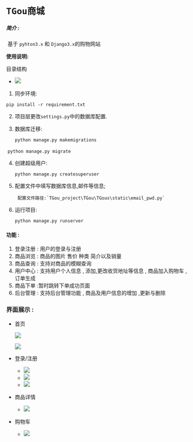 # `TGou商城`

##### **简介** :

​	 	 基于 `pyhton3.x` 和 `Django3.x`的购物网站

**使用说明:**

目录结构

- ![](http://m.qpic.cn/psc?/V13p1bPR03JQ85/ZUXCJANDCZJwMw9eDcmXBTEyGkjQTxc.Bgd0oxcg9qQeEW1rWoANQfS3OU88yJOdJUekQnFke0.oZYVgsKDbxA!!/b&bo=RgF2AQAAAAADBxI!&rf=viewer_4)

1. 同步环境:

  `pip install -r requirement.txt`

2. 项目层更改`settings.py`中的数据库配置.

3. 数据库迁移:

   `python manage.py makemigrations`

​     `python manage.py migrate`

4. 创建超级用户:

   `python manage.py createsuperuser`

5. 配置文件中填写数据库信息,邮件等信息;

    	配置文件路径:`TGou_project\TGou\TGous\static\email_pwd.py`

6. 运行项目:

     `python manage.py runserver`

  



#### 功能 : 

1. 登录注册 : 用户的登录与注册
2. 商品浏览 : 商品的图片 售价 种类 简介以及销量
3. 商品查询 : 支持对商品的模糊查询
4. 用户中心 : 支持用户个人信息 , 添加,更改收货地址等信息 , 商品加入购物车 ,订单生成
5. 商品下单 :暂时跳转下单成功页面
6. 后台管理 : 支持后台管理功能 , 商品及用户信息的增加 ,更新与删除 



### 界面展示 :

- 首页

  ![](http://m.qpic.cn/psc?/V13p1bPR03JQ85/wSJ2S*tZT7v.5zxXfWcfXSsX95.9TXX3C*wJHZ.4Xn0ABLnqXsl8MHiwen8Hr14DMRGuNspKPIV6bbIMPTfmrh53I3zXNfXVGDG.fakk*NY!/b&bo=AweOAwAAAAADR.s!&rf=viewer_4)

  ![](http://m.qpic.cn/psc?/V13p1bPR03JQ85/wSJ2S*tZT7v.5zxXfWcfXQeLsooWxldc9iQge35h.8f6tvlY7e.*YcQtD68IoTOIUC9AH6jdSa29HDO9wk1MfgD7E*K6ElLbqrrIVx*xRPg!/b&bo=9AanAwAAAAADRzQ!&rf=viewer_4)

  

- 登录/注册
  
  - ![](http://m.qpic.cn/psc?/V13p1bPR03JQ85/ZUXCJANDCZJwMw9eDcmXBQNYMmxX1UDs6STKEPhasxd8kldcTZyVv1pjItkSkcIy.nwH8zez8MWD2km.MKcHTw!!/b&bo=ZgexAwAAAAADB*E!&rf=viewer_4)
  - ![](http://m.qpic.cn/psc?/V13p1bPR03JQ85/wSJ2S*tZT7v.5zxXfWcfXYptBRLfzxbX95r6.lIYca*3BkglFIl*SgkdeEYYSglOPdn6pOd.kHWlecFHZPgH6cXWObH.P.5.WoDdEgxi6S8!/b&bo=gAe3AwAAAAADJzE!&rf=viewer_4)
  - ![](http://m.qpic.cn/psc?/V13p1bPR03JQ85/wSJ2S*tZT7v.5zxXfWcfXYqFRd4eDehhX7WQfeBKsHXMVgMl5NsUoBnqGexmThTYm*zhp3Nn3xkNMjl6oyNRD7sKtr0E.M7DogIunWBqCXI!/b&bo=JgcKAwAAAAADFxo!&rf=viewer_4)
  
- 商品详情
  
  - ![](http://m.qpic.cn/psc?/V13p1bPR03JQ85/wSJ2S*tZT7v.5zxXfWcfXZCWYY0GacaTZPRn1DNJ*BFEbWGbI6pdkRdEHd9Gvn36zpYeb0wmH.cprRPTB5xbu2T3Kp6KxAtya*Wjfi6vPdE!/b&bo=gAfvAgAAAAADRwg!&rf=viewer_4)
  
- 购物车
  
  - ![](http://m.qpic.cn/psc?/V13p1bPR03JQ85/wSJ2S*tZT7v.5zxXfWcfXYYWh1zLZalL0AWMbAsClt1.A5Dk7dJhC4J9MqP45f9EQ6qV5x*bZjSwwOgEpINrrhFfbhsg.rBLzbkNsYbKHQI!/b&bo=fgfrAgAAAAADZ9I!&rf=viewer_4)

